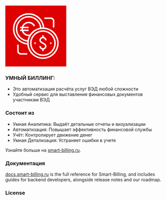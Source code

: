 ![Alt text](static/images/favicon-192x192.png?raw=true "smart-billing")

### УМНЫЙ БИЛЛИНГ: 
* Это автоматизация расчёта услуг ВЭД любой сложности
* Удобный сервис для выставления финансовых документов участникам ВЭД

### Состоит из
* Умная Аналитика: Выдаёт детальные отчеты и визуализации
* Автоматизация: Повышает эффективность финансовой службы
* Учёт: Контролирует движение денег
* Умная Детализация:  Устраняет ошибки в учете

Узнайте больше на [smart-billing.ru](https://smart-billing.ru/).

### Документация

[docs.smart-billing.ru](https://docs.smart-billing.ru/) is the full reference for Smart-Billing, and includes guides for backend developers, alongside release notes and our roadmap.

### License

